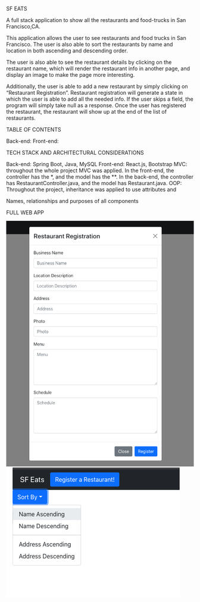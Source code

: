 SF EATS

A full stack application to show all the restaurants and food-trucks in San Francisco,CA.

This application allows the user to see restaurants and food trucks in San Francisco. The user is also able to sort the restaurants by name and location in both ascending and descending order.

The user is also able to see the restaurant details by clicking on the restaurant name, which will render the restaurant info in another page, and display an image to make the page more interesting.

Additionally, the user is able to add a new restaurant by simply clicking on “Restaurant Registration”. Restaurant registration will generate a state in which the user is able to add all the needed info. If the user skips a field, the program will simply take null as a response. Once the user has registered the restaurant, the restaurant will show up at the end of the list of restaurants.


TABLE OF CONTENTS

Back-end:
Front-end:


TECH STACK AND ARCHITECTURAL CONSIDERATIONS

Back-end: Spring Boot, Java, MySQL
Front-end: React.js, Bootstrap
MVC: throughout the whole project MVC was applied. In the front-end, the controller has the *, and the model has the **. In the back-end, the controller has RestaurantController.java, and the model has Restaurant.java.
OOP: Throughout the project, inheritance was applied to use attributes and

Names, relationships and purposes of all components

FULL WEB APP

![Screenshot](imgs/Screen%20Shot%202022-05-09%20at%201.07.30%20PM.png)
![Screnshot](imgs/Screen%20Shot%202022-05-09%20at%201.10.53%20PM.png)